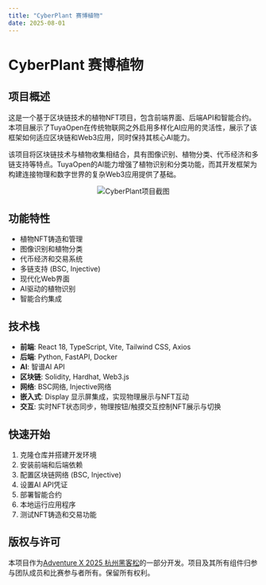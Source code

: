 ```yaml
---
title: "CyberPlant 赛博植物"
date: 2025-08-01
---
```


<BackToProjects />

# CyberPlant 赛博植物

## 项目概述

这是一个基于区块链技术的植物NFT项目，包含前端界面、后端API和智能合约。本项目展示了TuyaOpen在传统物联网之外启用多样化AI应用的灵活性，展示了该框架如何适应区块链和Web3应用，同时保持其核心AI能力。

该项目将区块链技术与植物收集相结合，具有图像识别、植物分类、代币经济和多链支持等特点。TuyaOpen的AI能力增强了植物识别和分类功能，而其开发框架为构建连接物理和数字世界的复杂Web3应用提供了基础。

<p align="center">
  <img
    src="https://images.tuyacn.com/fe-static/docs/img/fd0ed95b-c96d-4106-938b-7d203a45675c.jpg"
    alt="CyberPlant项目截图"
    style={{
      width: "80%",
      borderRadius: "12px",
      boxShadow: "0 2px 16px rgba(0,0,0,0.08)"
    }}
  />
</p>

## 功能特性

- 植物NFT铸造和管理
- 图像识别和植物分类
- 代币经济和交易系统
- 多链支持 (BSC, Injective)
- 现代化Web界面
- AI驱动的植物识别
- 智能合约集成

## 技术栈

- **前端**: React 18, TypeScript, Vite, Tailwind CSS, Axios
- **后端**: Python, FastAPI, Docker
- **AI**: 智谱AI API
- **区块链**: Solidity, Hardhat, Web3.js
- **网络**: BSC网络, Injective网络
- **嵌入式**: Display 显示屏集成，实现物理展示与NFT互动
- **交互**: 实时NFT状态同步，物理按钮/触摸交互控制NFT展示与切换


## 快速开始

1. 克隆仓库并搭建开发环境
2. 安装前端和后端依赖
3. 配置区块链网络 (BSC, Injective)
4. 设置AI API凭证
5. 部署智能合约
6. 本地运行应用程序
7. 测试NFT铸造和交易功能

## 版权与许可

本项目作为[Adventure X 2025 杭州黑客松](https://adventure-x.org/zh)的一部分开发。项目及其所有组件归参与团队成员和比赛参与者所有。保留所有权利。
